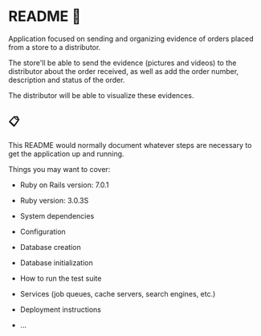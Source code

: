 # README 🚀

Application focused on sending and organizing evidence of orders placed from a store to a distributor.

The store'll be able to send the evidence (pictures and videos) to the distributor about
the order received, as well as add the order number, description and status of the order.

The distributor will be able to visualize these evidences.

## 📋

This README would normally document whatever steps are necessary to get the
application up and running.

Things you may want to cover:

* Ruby on Rails version: 7.0.1

* Ruby version: 3.0.3S

* System dependencies

* Configuration

* Database creation

* Database initialization

* How to run the test suite

* Services (job queues, cache servers, search engines, etc.)

* Deployment instructions

* ...

